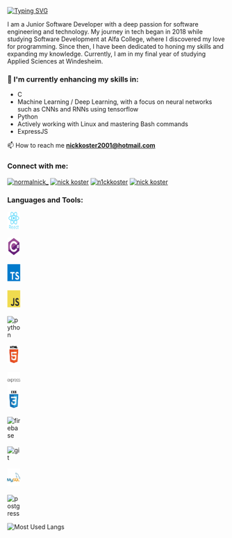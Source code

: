 
<p align="left">
    <a href="https://git.io/typing-svg"><img src="https://readme-typing-svg.demolab.com?font=JetBrains+Mono+Nl&size=23&duration=1&color=F6C177&vCenter=true&repeat=false&width=435&lines=Nick+Koster" alt="Typing SVG" /></a>
</p>

<p align="left">
  I am a Junior Software Developer with a deep passion for software engineering and technology. My journey in tech began in 2018 while studying Software Development at Alfa College, where I discovered my love for programming. Since then, I have been dedicated to honing my     skills and expanding my knowledge. Currently, I am in my final year of studying Applied Sciences at Windesheim.
</p>

### 🌱 I'm currently enhancing my skills in:

-   C
-   Machine Learning / Deep Learning, with a focus on neural networks such as CNNs and RNNs using tensorflow
-   Python 
-   Actively working with Linux and mastering Bash commands
-   ExpressJS

📫 How to reach me **nickkoster2001@hotmail.com**

<h3 align="left">Connect with me:</h3>
<p align="left">
<a href="https://twitter.com/normalnick_" target="blank"><img align="center" src="https://raw.githubusercontent.com/rahuldkjain/github-profile-readme-generator/master/src/images/icons/Social/twitter.svg" alt="normalnick_" height="30" width="40" /></a>
<a href="https://linkedin.com/in/nick koster" target="blank"><img align="center" src="https://raw.githubusercontent.com/rahuldkjain/github-profile-readme-generator/master/src/images/icons/Social/linked-in-alt.svg" alt="nick koster" height="30" width="40" /></a>
<a href="https://instagram.com/n1ckkoster" target="blank"><img align="center" src="https://raw.githubusercontent.com/rahuldkjain/github-profile-readme-generator/master/src/images/icons/Social/instagram.svg" alt="n1ckkoster" height="30" width="40" /></a>
<a href="https://www.behance.net/nick koster" target="blank"><img align="center" src="https://raw.githubusercontent.com/rahuldkjain/github-profile-readme-generator/master/src/images/icons/Social/behance.svg" alt="nick koster" height="30" width="40" /></a>
</p>

<h3 align="left">Languages and Tools:</h3>
<p align="left" style="width: 30px; padding-right: 0px;">
  <img src="https://raw.githubusercontent.com/devicons/devicon/master/icons/react/react-original-wordmark.svg" alt="react" width="40" height="40"/>
  &#8287;&#8287;&#8287;&#8287;&#8287;
  <img src="https://raw.githubusercontent.com/devicons/devicon/master/icons/csharp/csharp-original.svg" alt="csharp" width="40" height="40"/> 
  &#8287;&#8287;&#8287;&#8287;&#8287;
  <img src="https://raw.githubusercontent.com/devicons/devicon/master/icons/typescript/typescript-original.svg" alt="typescript" width="40" height="40"/>
  &#8287;&#8287;&#8287;&#8287;&#8287;
  <img src="https://raw.githubusercontent.com/devicons/devicon/master/icons/javascript/javascript-original.svg" alt="javascript" width="40" height="40"/> 
  &#8287;&#8287;&#8287;&#8287;&#8287;
  <img src="https://www.vectorlogo.zone/logos/python/python-icon.svg" alt="python" width="40" height="40"/> 
  &#8287;&#8287;&#8287;&#8287;&#8287;
  <img src="https://raw.githubusercontent.com/devicons/devicon/master/icons/html5/html5-original-wordmark.svg" alt="html5" width="40" height="40"/> 
  &#8287;&#8287;&#8287;&#8287;&#8287;
  <img src="https://raw.githubusercontent.com/devicons/devicon/master/icons/express/express-original-wordmark.svg" alt="Expressjs" width="40" height="40"/> 
  <br>
  <img src="https://raw.githubusercontent.com/devicons/devicon/master/icons/css3/css3-original-wordmark.svg" alt="css3" width="40" height="40"/> 
  &#8287;&#8287;&#8287;&#8287;&#8287;
  <img src="https://www.vectorlogo.zone/logos/supabase/supabase-icon.svg" alt="firebase" width="40" height="40"/>
  &#8287;&#8287;&#8287;&#8287;&#8287;
  <img src="https://www.vectorlogo.zone/logos/git-scm/git-scm-icon.svg" alt="git" width="40" height="40"/> 
  &#8287;&#8287;&#8287;&#8287;&#8287;
  <img src="https://raw.githubusercontent.com/devicons/devicon/master/icons/mysql/mysql-original-wordmark.svg" alt="mysql" width="40" height="40"/> 
  &#8287;&#8287;&#8287;&#8287;&#8287;
  <img src="https://www.vectorlogo.zone/logos/postgresql/postgresql-icon.svg" alt="postgress" width="40" height="40"/> 
</p>



![Most Used Langs](https://github-readme-stats.vercel.app/api/top-langs/?username=NormalNickYT&layout=compact&theme=rose_pine&show_icons=true)

